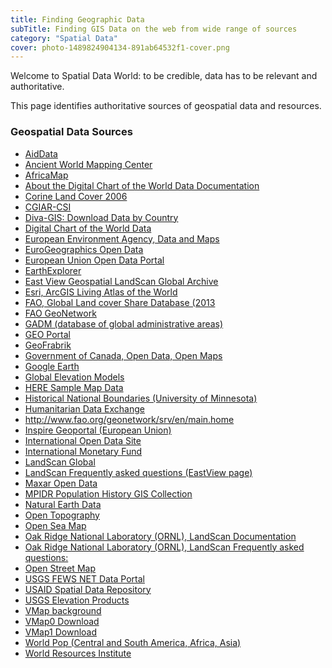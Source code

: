 ```yaml
---
title: Finding Geographic Data
subTitle: Finding GIS Data on the web from wide range of sources
category: "Spatial Data"
cover: photo-1489824904134-891ab64532f1-cover.png
---
```


Welcome to Spatial Data World: to be credible, data has to be relevant and authoritative.

This page identifies authoritative sources of geospatial data and resources.

### Geospatial Data Sources

- <a href="https://www.aiddata.org/" target="_blank">AidData</a>
- <a href="http://awmc.unc.edu/wordpress/map-files/" target="_blank">Ancient World Mapping Center</a>
- <a href="https://worldmap.harvard.edu/africamap/" target="_blank">AfricaMap</a>
- <a href="https://psu.app.box.com/v/dcw-documentation" target="_blank">About the Digital Chart of the World Data Documentation</a>
- <a href="https://www.eea.europa.eu/data-and-maps/data/clc-2006-raster-4" target="_blank">Corine Land Cover 2006 </a>
- <a href="http://www.cgiar-csi.org/" target="_blank">CGIAR-CSI</a>
- <a href="http://www.diva-gis.org/gdata/" target="_blank">Diva-GIS: Download Data by Country</a>
- <a href="https://psu.app.box.com/v/dcw" target="_blank">Digital Chart of the World Data</a>
- <a href="https://www.eea.europa.eu/data-and-maps" target="_blank"> European Environment Agency, Data and Maps </a>
- <a href="EuroGeographics Open Data/" target="_blank">EuroGeographics Open Data</a>
- <a href="https://data.europa.eu/euodp/en/data/" target="_blank">European Union Open Data Portal</a>
- <a href="https://earthexplorer.usgs.gov/" target="_blank"> EarthExplorer </a>
- <a href="https://cat.libraries.psu.edu/uhtbin/cgisirsi/x/0/0/57/5/3?searchdata1=11574564{CKEY}&searchfield1=GENERAL^SUBJECT^GENERAL^^&user_id=WEBSERVER" target="_blank">East View Geospatial LandScan Global Archive</a>
- <a href="https://livingatlas.arcgis.com/en/browse/#d=2" target="_blank">Esri, ArcGIS Living Atlas of the World </a>
- <a href="hhttp://www.fao.org/geonetwork/srv/en/metadata.show?uuid=ba4526fd-cdbf-4028-a1bd-5a559c4bff38&currTab=distribution" target="_blank">FAO, Global Land cover Share Database (2013</a>
- <a href="http://www.fao.org/geonetwork/srv/en/main.home" target="_blank">FAO GeoNetwork</a>
- <a href="https://gadm.org/" target="_blank">GADM (database of global administrative areas)</a>
- <a href="https://www.geoportal.org/" target="_blank">GEO Portal</a>
- <a href="https://www.geofabrik.de/data/download.html" target="_blank">GeoFrabrik </a>
- <a href="https://open.canada.ca/en/open-maps" target="_blank">Government of Canada, Open Data, Open Maps</a>
- <a href="https://earth.google.com/web/" target="_blank">Google Earth</a>
- <a href="http://vterrain.org/Elevation/global.html" target="_blank">Global Elevation Models</a>
- <a href="https://developer.here.com/sample-data" target="_blank">HERE Sample Map Data </a>
- <a href="https://umn.maps.arcgis.com/home/item.html?id=85e35d64d67f425c94ebca45dad6568a" target="_blank">Historical National Boundaries (University of Minnesota)</a>
- <a href="https://data.humdata.org/" target="_blank">Humanitarian Data Exchange</a>
- <a href="http://www.fao.org/geonetwork/srv/en/main.home" target="_blank">http://www.fao.org/geonetwork/srv/en/main.home</a>
- <a href="https://inspire-geoportal.ec.europa.eu/" target="_blank">Inspire Geoportal (European Union)</a>
- <a href="https://www.data.gov/open-gov/" target="_blank">International Open Data Site</a>
- <a href="https://www.imf.org/en/Data/" target="_blank">International Monetary Fund</a>
- <a href="https://cat.libraries.psu.edu/uhtbin/cgisirsi/x/0/0/57/5/3?searchdata1=11339188%7bCKEY%7d&searchfield1=GENERAL%5eSUBJECT%5eGENERAL%5e%5e&user_id=WEBSERVER" target="_blank">LandScan Global </a>
- <a href="https://www.eastview.com/resources/landscan-faq/" target="_blank">LandScan Frequently asked questions (EastView page) </a>
- <a href="https://www.maxar.com/open-data/" target="_blank">Maxar Open Data</a>
- <a href="https://censusmosaic.demog.berkeley.edu/data/historical-gis-files" target="_blank">MPIDR Population History GIS Collection</a>
- <a href="https://www.naturalearthdata.com/" target="_blank"> Natural Earth Data </a>
- <a href="https://opentopography.org/" target="_blank">Open Topography</a>
- <a href="http://map.openseamap.org/" target="_blank">Open Sea Map</a>
- <a href="https://landscan.ornl.gov/" target="_blank">Oak Ridge National Laboratory (ORNL), LandScan Documentation</a>
- <a href="https://landscan.ornl.gov/" target="_blank">Oak Ridge National Laboratory (ORNL), LandScan Frequently asked questions:</a>
- <a href="https://wiki.openstreetmap.org/wiki/Shapefiles#Download_shapefiles" target="_blank"> Open Street Map </a>
- <a href="https://earlywarning.usgs.gov/fews" target="_blank">USGS FEWS NET Data Portal </a>
- <a href="http://spatialdata.dhsprogram.com/home/" target="_blank">USAID Spatial Data Repository </a>
- <a href="https://www.usgs.gov/core-science-systems/ngp/3dep/about-3dep-products-services?qt-science_support_page_related_con=0#qt-science_support_page_related_con" target="_blank">USGS Elevation Products</a>
- <a href="https://en.wikipedia.org/wiki/Vector_Map" target="_blank">VMap background</a>
- <a href="https://gis-lab.info/qa/vmap0-eng.html" target="_blank">VMap0 Download</a>
- <a href="https://gis-lab.info/qa/vmap1-eng.html" target="_blank">VMap1 Download</a>
- <a href="https://www.worldpop.org/" target="_blank">World Pop (Central and South America, Africa, Asia)</a>
- <a href="https://datasets.wri.org/" target="_blank">World Resources Institute</a>
